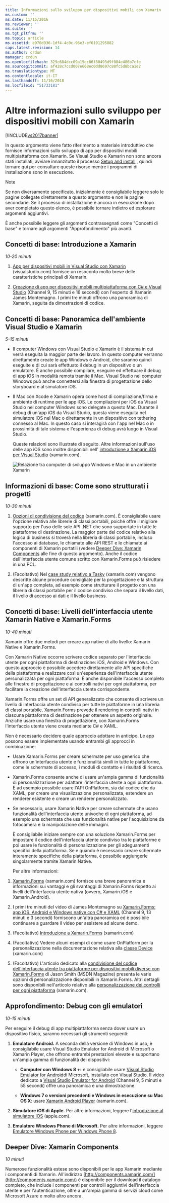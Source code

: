 ```yaml
---
title: Informazioni sullo sviluppo per dispositivi mobili con Xamarin | Microsoft Docs
ms.custom: ''
ms.date: 11/15/2016
ms.reviewer: ''
ms.suite: ''
ms.tgt_pltfrm: ''
ms.topic: article
ms.assetid: e970d936-1df4-4c0c-96e3-ef6191295882
caps.latest.revision: 14
ms.author: crdun
manager: crdun
ms.openlocfilehash: 329c684dcc09a15ec86f80493d9f084e486b7cfe
ms.sourcegitcommit: af428c7ccd007e668ec0dd8697c88fc5d8bca1e2
ms.translationtype: MT
ms.contentlocale: it-IT
ms.lasthandoff: 11/16/2018
ms.locfileid: "51733181"
---
```

# <a name="learn-about-mobile-development-with-xamarin"></a>Altre informazioni sullo sviluppo per dispositivi mobili con Xamarin
[!INCLUDE[vs2017banner](../includes/vs2017banner.md)]

  
In questo argomento viene fatto riferimento a materiale introduttivo che fornisce informazioni sullo sviluppo di app per dispositivi mobili multipiattaforma con Xamarin. Se Visual Studio e Xamarin non sono ancora stati installati, avviare innanzitutto il processo [Setup and install](../cross-platform/setup-and-install.md) , quindi tornare qui per consultare queste risorse mentre i programmi di installazione sono in esecuzione.  
  
> [!NOTE]
>  Se non diversamente specificato, inizialmente è consigliabile leggere solo le pagine collegate direttamente a questo argomento e non le pagine secondarie. Se il processo di installazione è ancora in esecuzione dopo aver completato questo elenco, è possibile tornare indietro ed esplorare argomenti aggiuntivi.  
>   
>  È anche possibile leggere gli argomenti contrassegnati come "Concetti di base" e tornare agli argomenti "Approfondimento" più avanti.  
  
## <a name="essentials-introduction-to-xamarin"></a>Concetti di base: Introduzione a Xamarin  
 *10-20 minuti*  
  
1.  [App per dispositivi mobili in Visual Studio con Xamarin](https://www.visualstudio.com/explore/xamarin-vs) (visualstudio.com) fornisce un resoconto molto breve delle caratteristiche principali di Xamarin.  
  
2.  [Creazione di app per dispositivi mobili multipiattaforma con C# e Visual Studio](https://channel9.msdn.com/Events/Visual-Studio/Visual-Studio-2015-Final-Release-Event/Building-cross-platform-mobile-apps-using-C-and-Visual-Studio-2015) (Channel 9, 15 minuti e 16 secondi) con l'esperto di Xamarin James Montemagno. I primi tre minuti offrono una panoramica di Xamarin, seguita da dimostrazioni di codice.  
  
## <a name="essentials-overview-of-the-visual-studio-and-xamarin-environment"></a>Concetti di base: Panoramica dell'ambiente Visual Studio e Xamarin  
 *5-15 minuti*  
  
- Il computer Windows con Visual Studio e Xamarin è il sistema in cui verrà eseguita la maggior parte del lavoro. In questo computer verranno direttamente create le app Windows e Android, che saranno quindi eseguite e di cui sarà effettuato il debug in un dispositivo o un emulatore. È anche possibile compilare, eseguire ed effettuare il debug di app iOS in modalità remota tramite il Mac. Visual Studio nel computer Windows può anche connettersi alla finestra di progettazione dello storyboard e al simulatore iOS.  
  
- Il Mac con Xcode e Xamarin opera come host di compilazione/firma e ambiente di runtime per le app iOS. Le compilazioni per iOS da Visual Studio nel computer Windows sono delegate a questo Mac. Durante il debug di un'app iOS da Visual Studio, questa viene eseguita nel simulatore iOS nel Mac o direttamente in un dispositivo con tethering connesso al Mac. In questo caso si interagirà con l'app nel Mac o in prossimità di tale sistema e l'esperienza di debug avrà luogo in Visual Studio.  
  
  Queste relazioni sono illustrate di seguito. Altre informazioni sull'uso delle app iOS sono inoltre disponibili nell' [introduzione a Xamarin.iOS per Visual Studio](http://developer.xamarin.com/guides/ios/getting_started/installation/windows/introduction_to_xamarin_ios_for_visual_studio/) (xamarin.com).  
  
  ![Relazione tra computer di sviluppo Windows e Mac in un ambiente Xamarin](../cross-platform/media/crossplat-xamarin-learn-1.png "CrossPlat Xamarin Learn 1")  
  
## <a name="essentials-how-projects-are-structured"></a>Informazioni di base: Come sono strutturati i progetti  
 *10-30 minuti*  
  
1.  [Opzioni di condivisione del codice](http://developer.xamarin.com/guides/cross-platform/application_fundamentals/building_cross_platform_applications/sharing_code_options/) (xamarin.com). È consigliabile usare l'opzione relativa alle librerie di classi portabili, poiché offre il migliore supporto per l'uso delle sole API .NET che sono supportate in tutte le piattaforme di destinazione. La maggior parte del codice relativo alla logica di business si troverà nella libreria di classi portabile, incluso l'accesso ai database, le chiamate alle API REST e le chiamate ai componenti di Xamarin portatili (vedere [Deeper Dive: Xamarin Components](#components) alle fine di questo argomento). Anche il codice dell'interfaccia utente comune scritto con Xamarin.Forms può risiedere in una PCL.  
  
2.  (Facoltativo) Nel [case study relativo a Tasky](http://developer.xamarin.com/guides/cross-platform/application_fundamentals/building_cross_platform_applications/case_study-tasky/) (xamarin.com) vengono descritte alcune procedure consigliate per la progettazione e la struttura di un'app completa, ad esempio come strutturare il progetto con una libreria di classi portabile per il codice condiviso che separa il livello dati, il livello di accesso ai dati e il livello business.  
  
## <a name="essentials-native-and-xamarinforms-ui-layers"></a>Concetti di base: Livelli dell'interfaccia utente Xamarin Native e Xamarin.Forms  
 *10-40 minuti*  
  
 Xamarin offre due metodi per creare app native di alto livello: Xamarin Native e Xamarin.Forms.  
  
 Con Xamarin Native occorre scrivere codice separato per l'interfaccia utente per ogni piattaforma di destinazione: iOS, Android e Windows.  Con questo approccio è possibile accedere direttamente alle API specifiche della piattaforma e realizzare così un'esperienza dell'interfaccia utente personalizzata per ogni piattaforma.  È anche disponibile l'accesso completo alle finestre di progettazione e ai controlli nativi per ogni piattaforma, per facilitare la creazione dell'interfaccia utente corrispondente.  
  
 Xamarin.Forms offre un set di API generalizzato che consente di scrivere un livello di interfaccia utente condiviso per tutte le piattaforme in una libreria di classi portabile.  Xamarin.Forms prevede il rendering in controlli nativi in ciascuna piattaforma di destinazione per ottenere un aspetto originale.  Anziché usare una finestra di progettazione, con Xamarin.Forms l'interfaccia utente viene creata mediante C# e XAML.  
  
 Non è necessario decidere quale approccio adottare in anticipo. Le app possono essere implementate usando entrambi gli approcci in combinazione:  
  
- Usare Xamarin.Forms per creare schermate per uso generico che offrono un'interfaccia utente e funzionalità simili in tutte le piattaforme, come le schermate di accesso, i moduli di contatto e i risultati di ricerca.  
  
- Xamarin.Forms consente anche di usare un'ampia gamma di funzionalità di personalizzazione per adattare l'interfaccia utente a ogni piattaforma. È ad esempio possibile usare l'API OnPlatform, sia dal codice che da XAML, per creare una visualizzazione personalizzata, estendere un renderer esistente e creare un renderer personalizzato.  
  
- Se necessario, usare Xamarin Native per creare schermate che usano funzionalità dell'interfaccia utente univoche di ogni piattaforma, ad esempio una schermata che usa funzionalità native per l'acquisizione da fotocamera e la manipolazione delle immagini.  
  
  È consigliabile iniziare sempre con una soluzione Xamarin.Forms per impostare il codice dell'interfaccia utente condiviso tra le piattaforme e poi usare le funzionalità di personalizzazione per gli adeguamenti specifici della piattaforma. Se e quando è necessario creare schermate interamente specifiche della piattaforma, è possibile aggiungerle singolarmente tramite Xamarin Native.  
  
  Per altre informazioni:  
  
1.  [Xamarin.Forms](http://developer.xamarin.com/guides/cross-platform/xamarin-forms/) (xamarin.com) fornisce una breve panoramica e informazioni sui vantaggi e gli svantaggi di Xamarin.Forms rispetto ai livelli dell'interfaccia utente nativa (ovvero, Xamarin.iOS e Xamarin.Android).  
  
2.  I primi tre minuti del video di James Montemagno su [Xamarin.Forms: app iOS, Android e Windows native con C# e XAML](https://channel9.msdn.com/events/Visual-Studio/Connect-event-2015/704) (Channel 9, 13 minuti e 3 secondi) forniscono un'altra panoramica ed è possibile continuare a guardare il video per assistere ad alcune demo.  
  
3.  (Facoltativo) [Introduzione a Xamarin.Forms](http://developer.xamarin.com/guides/cross-platform/xamarin-forms/getting-started/introduction-to-xamarin-forms/) (xamarin.com)  
  
4.  (Facoltativo) Vedere alcuni esempi di come usare OnPlatform per la personalizzazione nella documentazione relativa alla [classe Device](http://developer.xamarin.com/guides/xamarin-forms/platform-features/device/) (xamarin.com)  
  
5.  (Facoltativo) L'articolo dedicato alla [condivisione del codice dell'interfaccia utente tra piattaforme per dispositivi mobili diverse con Xamarin.Forms](https://msdn.microsoft.com/magazine/dn904669.aspx) di Jason Smith (MSDN Magazine) presenta le varie opzioni di personalizzazione disponibili in Xamarin.Forms. Altri dettagli sono disponibili nell'articolo relativo alla [personalizzazione dei controlli per ogni piattaforma](http://developer.xamarin.com/guides/xamarin-forms/custom-renderer/) (xamarin.com).  
  
## <a name="deeper-dive-debugging-with-emulators"></a>Approfondimento: Debug con gli emulatori  
 *10-15 minuti*  
  
 Per eseguire il debug di app multipiattaforma senza dover usare un dispositivo fisico, saranno necessari gli strumenti seguenti:  
  
1.  **Emulatore Android.** A seconda della versione di Windows in uso, è consigliabile usare Visual Studio Emulator for Android di Microsoft o Xamarin Player, che offrono entrambi prestazioni elevate e supportano un'ampia gamma di funzionalità dei dispositivi:  
  
    -   **Computer con Windows 8 +:** è consigliabile usare [Visual Studio Emulator for Android](https://www.visualstudio.com/en-us/features/msft-android-emulator-vs.aspx)di Microsoft, installato con Visual Studio.  Il video dedicato a [Visual Studio Emulator for Android](https://channel9.msdn.com/events/Visual-Studio/Connect-event-2015/711) (Channel 9, 5 minuti e 55 secondi) offre una panoramica e una dimostrazione.  
  
    -   **Windows 7 o versioni precedenti e Windows in esecuzione su Mac OS X**: usare [Xamarin Android Player](http://developer.xamarin.com/guides/android/getting_started/installation/android-player) (xamarin.com).  
  
2.  **Simulatore iOS di Apple.** Per altre informazioni, leggere l'[introduzione al simulatore iOS](https://developer.apple.com/library/prerelease/content/documentation/IDEs/Conceptual/iOS_Simulator_Guide/GettingStartedwithiOSSimulator/GettingStartedwithiOSSimulator.html#//apple_ref/doc/uid/TP40012848-CH5-SW1) (apple.com).  
  
3.  **Emulatore Windows Phone di Microsoft.** Per altre informazioni, leggere [Emulatore Windows Phone per Windows Phone 8](https://msdn.microsoft.com/library/dn632391.aspx).  
  
##  <a name="components"></a> Deeper Dive: Xamarin Components  
 *10 minuti*  
  
 Numerose funzionalità estese sono disponibili per le app Xamarin mediante i componenti di Xamarin. All'indirizzo [http://components.xamarin.com/](http://components.xamarin.com/) è disponibile per il download il catalogo completo, che include i componenti per controlli aggiuntivi dell'interfaccia utente e per l'autenticazione, oltre a un'ampia gamma di servizi cloud come Microsoft Azure e molto altro ancora.

